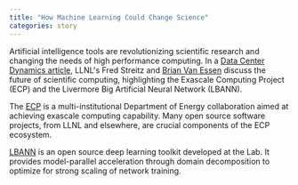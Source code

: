 ```yaml
---
title: "How Machine Learning Could Change Science"
categories: story
---
```


Artificial intelligence tools are revolutionizing scientific research and changing the needs of high performance computing. In a [Data Center Dynamics article](https://www.datacenterdynamics.com/analysis/how-machine-learning-could-change-science/), LLNL's Fred Streitz and [Brian Van Essen](https://github.com/bvanessen) discuss the future of scientific computing, highlighting the Exascale Computing Project (ECP) and the Livermore Big Artificial Neural Network (LBANN).

The [ECP](https://exascale.llnl.gov/) is a multi-institutional Department of Energy collaboration aimed at achieving exascale computing capability. Many open source software projects, from LLNL and elsewhere, are crucial components of the ECP ecosystem.

[LBANN](https://github.com/LLNL/lbann) is an open source deep learning toolkit developed at the Lab. It provides model-parallel acceleration through domain decomposition to optimize for strong scaling of network training.
